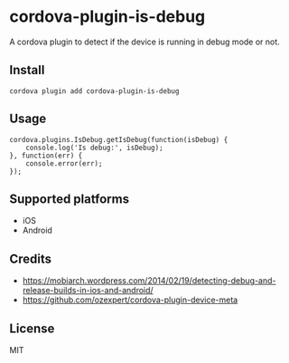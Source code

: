 # cordova-plugin-is-debug
A cordova plugin to detect if the device is running in debug mode or not.

## Install

```
cordova plugin add cordova-plugin-is-debug
```

## Usage
```
cordova.plugins.IsDebug.getIsDebug(function(isDebug) {
    console.log('Is debug:', isDebug);
}, function(err) {
    console.error(err);
});
```

## Supported platforms
* iOS
* Android

## Credits

* https://mobiarch.wordpress.com/2014/02/19/detecting-debug-and-release-builds-in-ios-and-android/
* https://github.com/ozexpert/cordova-plugin-device-meta

## License
MIT